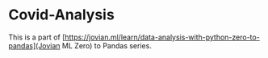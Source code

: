 # Covid-Analysis
This is a part of [https://jovian.ml/learn/data-analysis-with-python-zero-to-pandas](Jovian ML Zero) to Pandas series.
